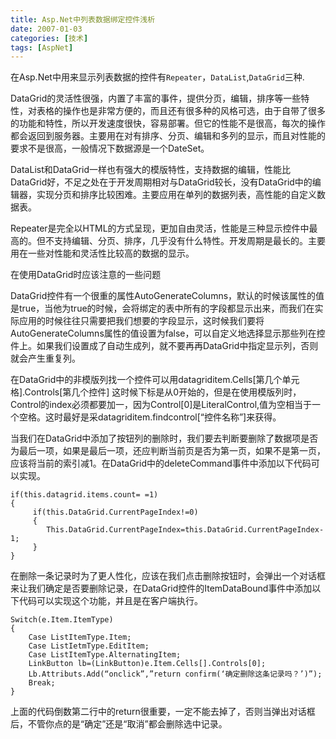 ```yaml
---
title: Asp.Net中列表数据绑定控件浅析
date: 2007-01-03
categories: [技术]
tags: [AspNet]
---
```


在Asp.Net中用来显示列表数据的控件有`Repeater`，`DataList`,`DataGrid`三种.

DataGrid的灵活性很强，内置了丰富的事件，提供分页，编辑，排序等一些特性，对表格的操作也是非常方便的，而且还有很多种的风格可选，由于自带了很多的功能和特性，所以开发速度很快，容易部署。但它的性能不是很高，每次的操作都会返回到服务器。主要用在对有排序、分页、编辑和多列的显示，而且对性能的要求不是很高，一般情况下数据源是一个DateSet。
<!--more-->
DataList和DataGrid一样也有强大的模版特性，支持数据的编辑，性能比DataGrid好，不足之处在于开发周期相对与DataGrid较长，没有DataGrid中的编辑器，实现分页和排序比较困难。主要应用在单列的数据列表，高性能的自定义数据表。

Repeater是完全以HTML的方式呈现，更加自由灵活，性能是三种显示控件中最高的。但不支持编辑、分页、排序，几乎没有什么特性。开发周期是最长的。主要用在一些对性能和灵活性比较高的数据的显示。

在使用DataGrid时应该注意的一些问题

DataGrid控件有一个很重的属性AutoGenerateColumns，默认的时候该属性的值是true，当他为true的时候，会将绑定的表中所有的字段都显示出来，而我们在实际应用的时候往往只需要把我们想要的字段显示，这时候我们要将AutoGenerateColumns属性的值设置为false，可以自定义地选择显示那些列在控件上。如果我们设置成了自动生成列，就不要再再DataGrid中指定显示列，否则就会产生重复列。

在DataGrid中的非模版列找一个控件可以用datagriditem.Cells[第几个单元格].Controls[第几个控件] 这时候下标是从0开始的，但是在使用模版列时，Control的index必须都要加一，因为Control[0]是LiteralControl,值为空相当于一个空格。这时最好是采datagriditem.findcontrol[“控件名称”]来获得。

当我们在DataGrid中添加了按钮列的删除时，我们要去判断要删除了数据项是否为最后一项，如果是最后一项，还应判断当前页是否为第一页，如果不是第一页，应该将当前的索引减1。在DataGrid中的deleteCommand事件中添加以下代码可以实现。

```
if(this.datagrid.items.count= =1)
{
     if(this.DataGrid.CurrentPageIndex!=0)
     {
        This.DataGrid.CurrentPageIndex=this.DataGrid.CurrentPageIndex-1;
     }
}
```

在删除一条记录时为了更人性化，应该在我们点击删除按钮时，会弹出一个对话框来让我们确定是否要删除记录，在DataGrid控件的ItemDataBound事件中添加以下代码可以实现这个功能，并且是在客户端执行。

```
Switch(e.Item.ItemType)
{
    Case ListItemType.Item;
    Case ListIetmType.EditItem;
    Case ListItemType.AlternatingItem;
    LinkButton lb=(LinkButton)e.Item.Cells[].Controls[0];
    Lb.Attributs.Add(“onclick”,”return confirm(‘确定删除这条记录吗？’)”);
    Break;
}
```

上面的代码倒数第二行中的return很重要，一定不能去掉了，否则当弹出对话框后，不管你点的是“确定”还是“取消”都会删除选中记录。

